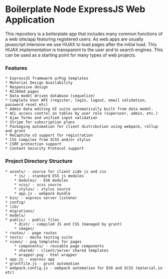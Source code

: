 # Boilerplate Node ExpressJS Web Application

This repository is a boilerplate app that includes many common functions of a web site/app featuring registered users. As web apps are usually javascript intensive we use HIJAX to load pages after the initial load. This HIJAX implementation is transparent to the user and to search engines. This can be used as a starting point for many types of web projects.

### Features
	* ExpressJS framework w/Pug templates
	* Material Design Availability
	* Responsive design
	* HIJAXed pages
	* Data model driven database (sequelize)
	* Complete User API (register, login, logout, email validation, password reset etc)
	* Admin data editing UI suite automatically built from data model.
	* ACL access control on tables by user role (superuser, admin, etc.)
	* Ajax forms and unified input validation
	* Stripe for subscription plans
	* Packaging automation for client distribution using webpack, rollup and grunt
	* ReCaptcha v3 support for registration
	* CSS compiles from SCSS and/or stylus
	* CSRF protection support
	* Content Security Protocol support

### Project Directory Structure
	* assets/ - source for client side js and css
		* js/ - standard ES5 js modules
		* modules/ - ES6 modules
		* scss/ - scss source
		* stylus/ - stylus source
		* app.js - webpack bundle
	* bin/ - express server listener
	* config/
	* lib/
	* migrations/
	* models/
	* public/ - public files
		* dist/ - compiled JS and CSS (managed by grunt)
		* images/
	* routes/ - page routes
	* tests/ - mocha testing suite
	* views/ - pug templates for pages
		* components/ - reusable page components
		* shared/ - client/server shared templates
		* wrapper.pug - html wrapper
	* app.js - express app
	* gruntfile.js - grunt automation
	* webpack.config.js - webpack automation for ES6 and SCSS (material.io etc)
